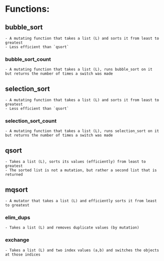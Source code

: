 # Functions: 

## bubble_sort
    - A mutating function that takes a list (L) and sorts it from least to greatest
    - Less efficient than `qsort`

### bubble_sort_count
    - A mutating function that takes a list (L), runs bubble_sort on it but returns the number of times a switch was made

## selection_sort
    - A mutating function that takes a list (L) and sorts it from least to greatest
    - Less efficient than `qsort`

### selection_sort_count
    - A mutating function that takes a list (L), runs selection_sort on it but returns the number of times a switch was made

## qsort
    - Takes a list (L), sorts its values (efficiently) from least to greatest
    - The sorted list is not a mutation, but rather a second list that is returned

## mqsort
    - A mutator that takes a list (L) and efficiently sorts it from least to greatest

### elim_dups
    - Takes a list (L) and removes duplicate values (by mutation)

### exchange
    - Takes a list (L) and two index values (a,b) and switches the objects at those indices
